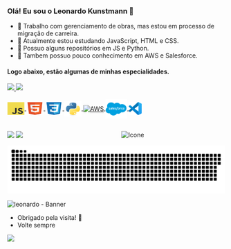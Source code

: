 ### Olá! Eu sou o Leonardo Kunstmann 👋
<!--<img href="https://cdn.discordapp.com/attachments/1201365508587524169/1201371692652572742/leo_IA_2.2.jpg?ex=65c99393&is=65b71e93&hm=eb69b8931219dbc711ebca1587d9264d3e5d7bb435eea4e137aaf0dbaa8f13d3&">-->

- 🔭 Trabalho com gerenciamento de obras, mas estou em processo de migração de carreira.
- 🌱 Atualmente estou estudando JavaScript, HTML e CSS.
- 👯 Possuo alguns repositórios em JS e Python.
- 🤔 Tambem possuo pouco conhecimento em AWS e Salesforce.
<!--- 💬 Ask me about ...
- 📫 How to reach me: ...
- 😄 Pronouns: ...
- ⚡ Fun fact: ...
-->
<!--<img align="center" alt="Programador" height="250" width="300" src="https://cdn.discordapp.com/attachments/1201365508587524169/1201371692652572742/leo_IA_2.2.jpg?ex=65c99393&is=65b71e93&hm=eb69b8931219dbc711ebca1587d9264d3e5d7bb435eea4e137aaf0dbaa8f13d3&"/>-->


#### Logo abaixo, estão algumas de minhas especialidades.

<div>
  <a href="https://github.com/kunstmann-leo">
  <img height="165em" src="https://github-readme-stats.vercel.app/api?username=kunstmann-leo&show_icons=true&theme=dracula&include_all_commits=true&count_private=true"/>
  <img height="165em" src="https://github-readme-stats.vercel.app/api/top-langs/?username=kunstmann-leo&layout=compact&langs_count=7&theme=dracula"/>
</div>

<div style="display: inline_block"><br>
 <img align="center" alt="JavaScript" height="30" width="40" src="https://raw.githubusercontent.com/devicons/devicon/master/icons/javascript/javascript-original.svg"> 
 <img align="center" alt="HTML" height="30" width="40" src="https://raw.githubusercontent.com/devicons/devicon/master/icons/html5/html5-original.svg">
 <img align="center" alt="CSS" height="30" width="40" src="https://raw.githubusercontent.com/devicons/devicon/master/icons/css3/css3-original.svg">
 <img align="center" alt="Python" height="35" width="40" src="https://raw.githubusercontent.com/devicons/devicon/master/icons/python/python-original.svg">
 <img align="center" alt="AWS" height="30" width="70" src="https://img.shields.io/badge/Amazon_AWS-FF9900?style=for-the-badge&logo=amazonaws&logoColor=white">
 <img align="center" alt="Salesforce" height="45" width="50" src="https://raw.githubusercontent.com/devicons/devicon/master/icons/salesforce/salesforce-original.svg">
 <!--<img align="center" alt="Swift" height="30" width="40"  src="https://raw.githubusercontent.com/devicons/devicon/9f4f5cdb393299a81125eb5127929ea7bfe42889/icons/swift/swift-original.svg">
 <img align="center" alt="Csharp" height="30" width="40" src="https://raw.githubusercontent.com/devicons/devicon/master/icons/csharp/csharp-original.svg">
 -->
 <img align="center" alt="VsCode" height"50" width="30" &nbsp src=https://github.com/devicons/devicon/blob/master/icons/vscode/vscode-original.svg>
 
 <!-- <img align="right" alt="Icon" src="https://user-images.githubusercontent.com/80977502/128074885-fee0a8ed-d09c-4ee1-bec7-d5e13b7eb2a8.gif">-->
</div>
 
 ##
 
<div> 
<a href = "mailto:leokmaia@gmail.com"><img src="https://img.shields.io/badge/Gmail-D14836?style=for-the-badge&logo=gmail&logoColor=white" target="_blank"></a>
<!-- <a href="https://instagram.com/ssouzab_" target="_blank"><img src="https://img.shields.io/badge/-Instagram-%23E4405F?style=for-the-badge&logo=instagram&logoColor=white" target="_blank"></a>-->
<a href="https://www.linkedin.com/in/leonardo-kunstmann/" target="_blank"><img src="https://img.shields.io/badge/-LinkedIn-%230077B5?style=for-the-badge&logo=linkedin&logoColor=white" target="_blank"></a>
<img align="right" alt="Icone" height"400" width="240" &nbsp src="https://cdn.discordapp.com/attachments/1201365508587524169/1201365614124605520/leo_IA_12.jpg?ex=65c98dea&is=65b718ea&hm=3d0119289ae1dd9b86663e96ca990ec95fa20cc08815b747116b9983d2495003&">

![Snake animation](https://github.com/BeatrizSouzaSantos/BeatrizSouzaSantos/blob/output/github-contribution-grid-snake.svg)

![leonardo - Banner](https://cdn.discordapp.com/attachments/1201365508587524169/1201371692652572742/leo_IA_2.2.jpg?ex=65c99393&is=65b71e93&hm=eb69b8931219dbc711ebca1587d9264d3e5d7bb435eea4e137aaf0dbaa8f13d3&)
     
</div>

- Obrigado pela visita! 🙋
- Volte sempre 

![](https://komarev.com/ghpvc/?username=kunstmann-leo&color=006AFF)

<!--
**kunstmann-leo/kunstmann-leo** is a ✨ _special_ ✨ repository because its `README.md` (this file) appears on your GitHub profile.
emogis - Windows + .
Here are some ideas to get you started:
-->


